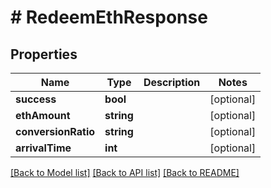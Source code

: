# # RedeemEthResponse

## Properties

Name | Type | Description | Notes
------------ | ------------- | ------------- | -------------
**success** | **bool** |  | [optional]
**ethAmount** | **string** |  | [optional]
**conversionRatio** | **string** |  | [optional]
**arrivalTime** | **int** |  | [optional]

[[Back to Model list]](../../README.md#models) [[Back to API list]](../../README.md#endpoints) [[Back to README]](../../README.md)
